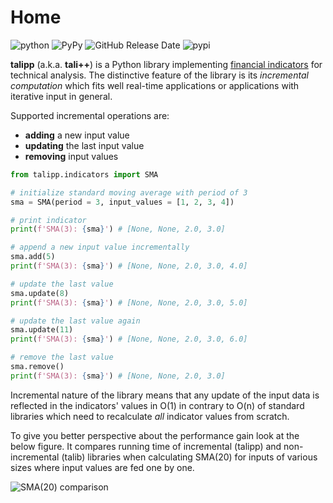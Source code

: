 # Home

![python](https://img.shields.io/pypi/pyversions/talipp?logo=python)
![PyPy](https://img.shields.io/badge/pypy-3.8%20%7C%203.9%20%7C%203.10%20%7C%203.11-blue)
![GitHub Release Date](https://img.shields.io/github/release-date/nardew/talipp?logo=pypi)
![pypi](https://img.shields.io/pypi/l/talipp)


**talipp** (a.k.a. **tali++**) is a Python library implementing [financial indicators](indicator-catalogue.md) for technical analysis. The distinctive feature of the library is its _incremental computation_ which fits well real-time applications or applications with iterative input in general.  

Supported incremental operations are:

- **adding** a new input value
- **updating** the last input value
- **removing** input values

``` py title="example"
from talipp.indicators import SMA

# initialize standard moving average with period of 3
sma = SMA(period = 3, input_values = [1, 2, 3, 4])

# print indicator
print(f'SMA(3): {sma}') # [None, None, 2.0, 3.0]

# append a new input value incrementally
sma.add(5)
print(f'SMA(3): {sma}') # [None, None, 2.0, 3.0, 4.0]

# update the last value
sma.update(8)
print(f'SMA(3): {sma}') # [None, None, 2.0, 3.0, 5.0]

# update the last value again
sma.update(11)
print(f'SMA(3): {sma}') # [None, None, 2.0, 3.0, 6.0]

# remove the last value
sma.remove()
print(f'SMA(3): {sma}') # [None, None, 2.0, 3.0]
```

Incremental nature of the library means that any update of the input data is reflected in the indicators' values in O(1) in contrary to O(n) of standard libraries which need to recalculate *all* indicator values from scratch. 

To give you better perspective about the performance gain look at the below figure. It compares running time of incremental (talipp) and non-incremental (talib) libraries when calculating SMA(20) for inputs of various sizes where input values are fed one by one. 

![SMA(20) comparison](images/sma20-comparison.svg "SMA(20) comparison")
